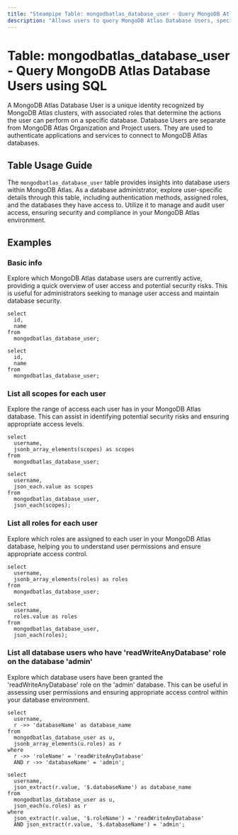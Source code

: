 ```yaml
---
title: "Steampipe Table: mongodbatlas_database_user - Query MongoDB Atlas Database Users using SQL"
description: "Allows users to query MongoDB Atlas Database Users, specifically providing details about each user's authentication, roles, and associated databases."
---
```


# Table: mongodbatlas_database_user - Query MongoDB Atlas Database Users using SQL

A MongoDB Atlas Database User is a unique identity recognized by MongoDB Atlas clusters, with associated roles that determine the actions the user can perform on a specific database. Database Users are separate from MongoDB Atlas Organization and Project users. They are used to authenticate applications and services to connect to MongoDB Atlas databases.

## Table Usage Guide

The `mongodbatlas_database_user` table provides insights into database users within MongoDB Atlas. As a database administrator, explore user-specific details through this table, including authentication methods, assigned roles, and the databases they have access to. Utilize it to manage and audit user access, ensuring security and compliance in your MongoDB Atlas environment.

## Examples

### Basic info
Explore which MongoDB Atlas database users are currently active, providing a quick overview of user access and potential security risks. This is useful for administrators seeking to manage user access and maintain database security.

```sql+postgres
select
  id,
  name
from
  mongodbatlas_database_user;
```

```sql+sqlite
select
  id,
  name
from
  mongodbatlas_database_user;
```

### List all scopes for each user
Explore the range of access each user has in your MongoDB Atlas database. This can assist in identifying potential security risks and ensuring appropriate access levels.

```sql+postgres
select
  username,
  jsonb_array_elements(scopes) as scopes
from
  mongodbatlas_database_user;
```

```sql+sqlite
select
  username,
  json_each.value as scopes
from
  mongodbatlas_database_user,
  json_each(scopes);
```

### List all roles for each user
Explore which roles are assigned to each user in your MongoDB Atlas database, helping you to understand user permissions and ensure appropriate access control.

```sql+postgres
select
  username,
  jsonb_array_elements(roles) as roles
from
  mongodbatlas_database_user;
```

```sql+sqlite
select
  username,
  roles.value as roles
from
  mongodbatlas_database_user,
  json_each(roles);
```

### List all database users who have 'readWriteAnyDatabase' role on the database 'admin'
Explore which database users have been granted the 'readWriteAnyDatabase' role on the 'admin' database. This can be useful in assessing user permissions and ensuring appropriate access control within your database environment.

```sql+postgres
select
  username,
  r ->> 'databaseName' as database_name
from
  mongodbatlas_database_user as u,
  jsonb_array_elements(u.roles) as r
where
  r ->> 'roleName' = 'readWriteAnyDatabase'
  AND r ->> 'databaseName' = 'admin';
```

```sql+sqlite
select
  username,
  json_extract(r.value, '$.databaseName') as database_name
from
  mongodbatlas_database_user as u,
  json_each(u.roles) as r
where
  json_extract(r.value, '$.roleName') = 'readWriteAnyDatabase'
  AND json_extract(r.value, '$.databaseName') = 'admin';
```